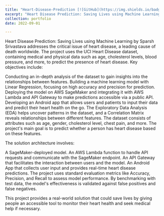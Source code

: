 ```yaml
---
title: "Heart-Disease-Prediction [![GitHub](https://img.shields.io/badge/-GitHub-black?style=flat-square&logo=github)](https://github.com/atishay-kasliwal/Heart-Disease-Prediction)"
excerpt: "Heart Disease Prediction: Saving Lives using Machine Learning by Sparsh Srivastava is a project that leverages machine learning to predict the likelihood of heart disease based on a variety of biological and physical parameters. Using the UCI Heart Disease dataset and advanced data analysis techniques, the project aims to build an accurate model, deploy it using AWS SageMaker, and make predictions accessible via an API and Android app, allowing users to assess their heart health anytime. The model achieved high accuracy with benchmarks focusing on precision, recall, and accuracy metrics.<br/><img src='/images/heart.png'>"
collection: portfolio
date: 2022-09-01

---
```


Heart Disease Prediction: Saving Lives using Machine Learning by Sparsh Srivastava addresses the critical issue of heart disease, a leading cause of death worldwide. The project uses the UCI Heart Disease dataset, containing medical and physical data such as age, cholesterol levels, blood pressure, and more, to predict the presence of heart disease. Key objectives include:

Conducting an in-depth analysis of the dataset to gain insights into the relationships between features.
Building a machine learning model with Linear Regression, focusing on high accuracy and precision for prediction.
Deploying the model on AWS SageMaker and integrating it with AWS Lambda and API Gateway to make predictions accessible via a public API.
Developing an Android app that allows users and patients to input their data and predict their heart health on the go.
The Exploratory Data Analysis (EDA) helps uncover patterns in the dataset, and a Correlation Matrix reveals relationships between different features. The dataset consists of attributes such as age, gender, cholesterol level, chest pain, and more. The project's main goal is to predict whether a person has heart disease based on these features.

The solution architecture involves:

A SageMaker-deployed model.
An AWS Lambda function to handle API requests and communicate with the SageMaker endpoint.
An API Gateway that facilitates the interaction between users and the model.
An Android App that collects user input and provides real-time heart disease predictions.
The project uses standard evaluation metrics like Accuracy, Precision, and Recall to assess model performance. By benchmarking with test data, the model's effectiveness is validated against false positives and false negatives.

This project provides a real-world solution that could save lives by giving people an accessible tool to monitor their heart health and seek medical help if necessary.